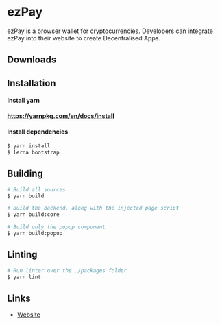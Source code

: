 # ezPay

ezPay is a browser wallet for cryptocurrencies. Developers can integrate ezPay into their website to create Decentralised Apps.

## Downloads

## Installation

#### Install yarn
**https://yarnpkg.com/en/docs/install**

#### Install dependencies
```sh
$ yarn install
$ lerna bootstrap
```

## Building
```sh
# Build all sources
$ yarn build
```

```sh
# Build the backend, along with the injected page script
$ yarn build:core
```

```sh
# Build only the popup component
$ yarn build:popup
```

## Linting
```sh
# Run linter over the ./packages folder
$ yarn lint
```

## Links
+ [Website](https://nexty.io/)
